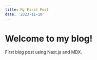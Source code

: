 ```yaml
---
title: My First Post
date: '2023-11-10'
---
```


# Welcome to my blog!

First blog post using Next.js and MDX.
